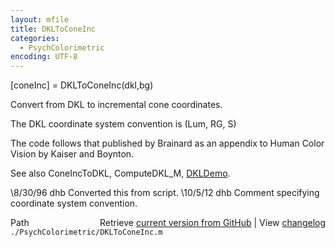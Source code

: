 ```yaml
---
layout: mfile
title: DKLToConeInc
categories:
  - PsychColorimetric
encoding: UTF-8
---
```


[coneInc] = DKLToConeInc(dkl,bg)

Convert from DKL to incremental cone coordinates.

The DKL coordinate system convention is (Lum, RG, S)

The code follows that published by Brainard
as an appendix to Human Color Vision by Kaiser
and Boynton.

See also ConeIncToDKL, ComputeDKL\_M, [DKLDemo](/docs/DKLDemo).

\8/30/96 dhb  Converted this from script.
\10/5/12   dhb  Comment specifying coordinate system convention.


<div class="code_header" style="text-align:right;">
  <span style="float:left;">Path&nbsp;&nbsp;</span> <span class="counter">Retrieve <a href=
  "https://raw.github.com/Psychtoolbox-3/Psychtoolbox-3/beta/./PsychColorimetric/DKLToConeInc.m">current version from GitHub</a> | View <a href=
  "https://github.com/Psychtoolbox-3/Psychtoolbox-3/commits/beta/./PsychColorimetric/DKLToConeInc.m">changelog</a></span>
</div>
<div class="code">
  <code>./PsychColorimetric/DKLToConeInc.m</code>
</div>
